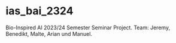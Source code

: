 # ias_bai_2324
Bio-Inspired AI 2023/24 Semester Seminar Project. Team: Jeremy, Benedikt, Malte, Arian und Manuel.
